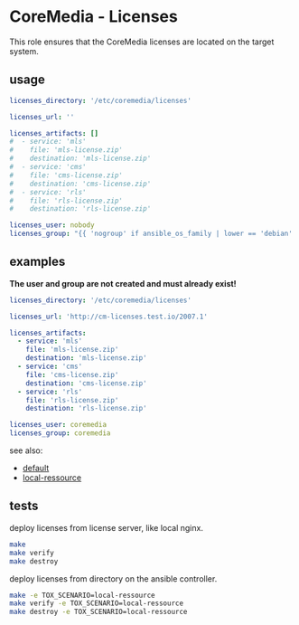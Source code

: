 # CoreMedia - Licenses

This role ensures that the CoreMedia licenses are located on the target system.

## usage

```yaml
licenses_directory: '/etc/coremedia/licenses'

licenses_url: ''

licenses_artifacts: []
#  - service: 'mls'
#    file: 'mls-license.zip'
#    destination: 'mls-license.zip'
#  - service: 'cms'
#    file: 'cms-license.zip'
#    destination: 'cms-license.zip'
#  - service: 'rls'
#    file: 'rls-license.zip'
#    destination: 'rls-license.zip'

licenses_user: nobody
licenses_group: "{{ 'nogroup' if ansible_os_family | lower == 'debian' else 'nobody' }}"
```

## examples

**The user and group are not created and must already exist!**

```yaml
licenses_directory: '/etc/coremedia/licenses'

licenses_url: 'http://cm-licenses.test.io/2007.1'

licenses_artifacts:
  - service: 'mls'
    file: 'mls-license.zip'
    destination: 'mls-license.zip'
  - service: 'cms'
    file: 'cms-license.zip'
    destination: 'cms-license.zip'
  - service: 'rls'
    file: 'rls-license.zip'
    destination: 'rls-license.zip'

licenses_user: coremedia
licenses_group: coremedia
```

see also:

- [default](molecule/default/)
- [local-ressource](molecule/local-ressource/)


## tests

deploy licenses from license server, like local nginx.

```bash
make
make verify
make destroy
```

deploy licenses from directory on the ansible controller.

```bash
make -e TOX_SCENARIO=local-ressource
make verify -e TOX_SCENARIO=local-ressource
make destroy -e TOX_SCENARIO=local-ressource
```
